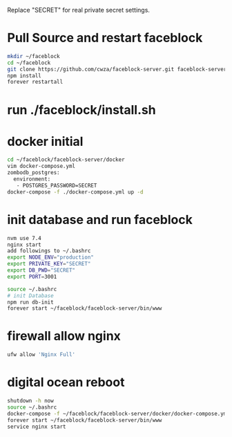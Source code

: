 Replace "SECRET" for real private secret settings.

# Pull Source and restart faceblock
``` bash
mkdir ~/faceblock
cd ~/faceblock
git clone https://github.com/cwza/faceblock-server.git faceblock-server
npm install
forever restartall
```

# run ./faceblock/install.sh

# docker initial
``` bash
cd ~/faceblock/faceblock-server/docker
vim docker-compose.yml
zombodb_postgres:
  environment:
   - POSTGRES_PASSWORD=SECRET
docker-compose -f ./docker-compose.yml up -d
```

# init database and run faceblock
``` bash
nvm use 7.4
nginx start
add followings to ~/.bashrc
export NODE_ENV="production"
export PRIVATE_KEY="SECRET"
export DB_PWD="SECRET"
export PORT=3001

source ~/.bashrc
# init Database
npm run db-init
forever start ~/faceblock/faceblock-server/bin/www
```

# firewall allow nginx
``` bash
ufw allow 'Nginx Full'
```

# digital ocean reboot
``` bash
shutdown -h now
source ~/.bashrc
docker-compose -f ~/faceblock/faceblock-server/docker/docker-compose.yml up -d
forever start ~/faceblock/faceblock-server/bin/www
service nginx start
```
